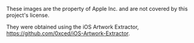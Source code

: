 These images are the property of Apple Inc. and are not covered by this project's license.

They were obtained using the iOS Artwork Extractor, https://github.com/0xced/iOS-Artwork-Extractor.
